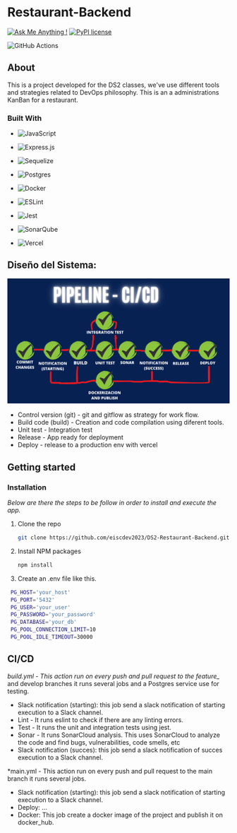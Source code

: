 # Restaurant-Backend
[![Ask Me Anything !](https://img.shields.io/badge/Ask%20me-anything-1abc9c.svg)](https://github.com/eiscdev2023/DS2-Restaurant-Backend) [![PyPI license](https://img.shields.io/pypi/l/ansicolortags.svg)](https://pypi.python.org/pypi/ansicolortags/) 

![GitHub Actions](https://img.shields.io/badge/github%20actions-%232671E5.svg?style=for-the-badge&logo=githubactions&logoColor=white)

## About
This is a project developed for the DS2 classes, we've use different tools and strategies related to DevOps philosophy.
This is an a administrations KanBan for a restaurant.

### Built With
-  ![JavaScript](https://img.shields.io/badge/javascript-%23323330.svg?style=for-the-badge&logo=javascript&logoColor=%23F7DF1E)

- ![Express.js](https://img.shields.io/badge/express.js-%23404d59.svg?style=for-the-badge&logo=express&logoColor=%2361DAFB) 

- ![Sequelize](https://img.shields.io/badge/Sequelize-52B0E7?style=for-the-badge&logo=Sequelize&logoColor=white)

- ![Postgres](https://img.shields.io/badge/postgres-%23316192.svg?style=for-the-badge&logo=postgresql&logoColor=white) 

- ![Docker](https://img.shields.io/badge/docker-%230db7ed.svg?style=for-the-badge&logo=docker&logoColor=white)

- ![ESLint](https://img.shields.io/badge/ESLint-4B3263?style=for-the-badge&logo=eslint&logoColor=white)

- ![Jest](https://img.shields.io/badge/-jest-%23C21325?style=for-the-badge&logo=jest&logoColor=white)

- ![SonarQube](https://img.shields.io/badge/SonarQube-black?style=for-the-badge&logo=sonarqube&logoColor=4E9BCD)
- ![Vercel](https://img.shields.io/badge/vercel-%23000000.svg?style=for-the-badge&logo=vercel&logoColor=white) 

## Diseño del Sistema: 
![](images/pipeline.png)

- Control version (git) - git and gitflow as strategy for work flow.
- Build code (build) - Creation and code compilation using diferent tools.
- Unit test - Integration test
- Release - App ready for deployment
- Deploy - release to a production env with vercel

## Getting started
### Installation

_Below are there the steps to be follow in order to install and execute the app._

1. Clone the repo
   ```sh
   git clone https://github.com/eiscdev2023/DS2-Restaurant-Backend.git
   ```
3. Install NPM packages
   ```sh
   npm install
   ```
4. Create an .env file like this.

 ```sh
  PG_HOST='your_host' 
  PG_PORT='5432'
  PG_USER='your_user'
  PG_PASSWORD='your_password'
  PG_DATABASE='your_db'
  PG_POOL_CONNECTION_LIMIT=10 
  PG_POOL_IDLE_TIMEOUT=30000 
```
  
## CI/CD
*build.yml - This action run on every push and pull request to the feature_* and develop branches it runs several jobs and a Postgres service use for testing.
- Slack notification (starting): this job send a slack notification of starting execution to a Slack channel. 
- Lint - It runs eslint to check if there are any linting errors.
- Test - It runs the unit and integration tests using jest.
- Sonar - It runs SonarCloud analysis. This uses SonarCloud to analyze the code and find bugs, vulnerabilities, code smells, etc
- Slack notification (succes): this job send a slack notification of succes execution to a Slack channel. 

*main.yml - This action run on every push and pull request to the main branch it runs several jobs.
- Slack notification (starting): this job send a slack notification of starting execution to a Slack channel. 
- Deploy: ...
- Docker: This job create a docker image of the project and publish it on docker_hub.